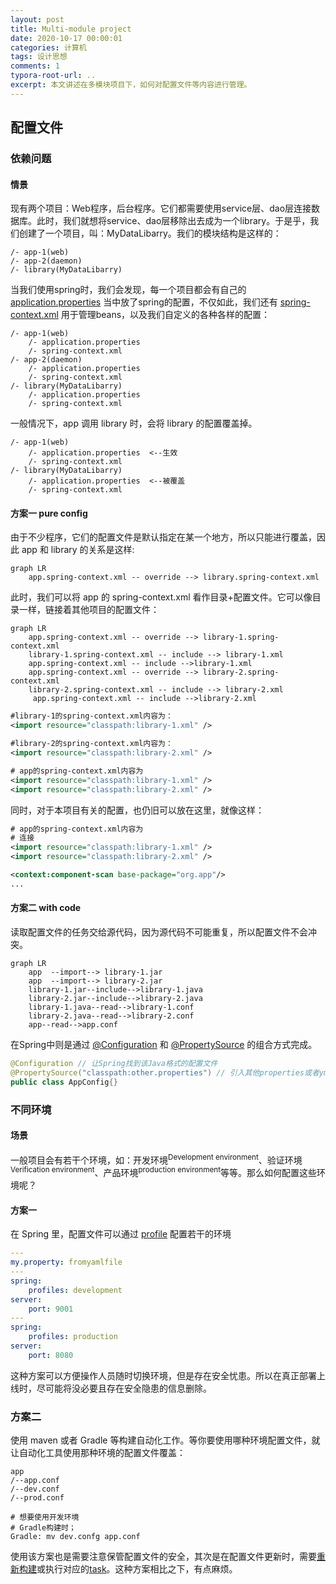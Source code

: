 ```yaml
---
layout: post
title: Multi-module project
date: 2020-10-17 00:00:01
categories: 计算机
tags: 设计思想
comments: 1
typora-root-url: ..
excerpt: 本文讲述在多模块项目下，如何对配置文件等内容进行管理。
---
```


## 配置文件

### 依赖问题

#### 情景

现有两个项目：Web程序，后台程序。它们都需要使用service层、dao层连接数据库。此时，我们就想将service、dao层移除出去成为一个library。于是乎，我们创建了一个项目，叫：MyDataLibarry。我们的模块结构是这样的：

```
/- app-1(web)
/- app-2(daemon)
/- library(MyDataLibarry)
```

当我们使用spring时，我们会发现，每一个项目都会有自己的 [application.properties](https://docs.spring.io/spring-boot/docs/current/reference/html/appendix-application-properties.html) 当中放了spring的配置，不仅如此，我们还有 [spring-context.xml](https://docs.spring.io/spring-framework/docs/4.2.x/spring-framework-reference/html/xsd-configuration.html) 用于管理beans，以及我们自定义的各种各样的配置：

```
/- app-1(web)
	/- application.properties
	/- spring-context.xml
/- app-2(daemon)
	/- application.properties
	/- spring-context.xml
/- library(MyDataLibarry)
	/- application.properties
	/- spring-context.xml
```

一般情况下，app 调用 library 时，会将 library 的配置覆盖掉。

```
/- app-1(web)
	/- application.properties  <--生效
	/- spring-context.xml
/- library(MyDataLibarry)
	/- application.properties  <--被覆盖
	/- spring-context.xml
```

#### 方案一  pure config

由于不少程序，它们的配置文件是默认指定在某一个地方，所以只能进行覆盖，因此 app 和 library 的关系是这样:

```mermaid
graph LR
    app.spring-context.xml -- override --> library.spring-context.xml
```

此时，我们可以将 app 的 spring-context.xml 看作目录+配置文件。它可以像目录一样，链接着其他项目的配置文件：

```mermaid
graph LR
    app.spring-context.xml -- override --> library-1.spring-context.xml
    library-1.spring-context.xml -- include --> library-1.xml
    app.spring-context.xml -- include -->library-1.xml
    app.spring-context.xml -- override --> library-2.spring-context.xml
    library-2.spring-context.xml -- include --> library-2.xml
     app.spring-context.xml -- include -->library-2.xml
```

```xml
#library-1的spring-context.xml内容为：
<import resource="classpath:library-1.xml" />

#library-2的spring-context.xml内容为：
<import resource="classpath:library-2.xml" />
```

```xml
# app的spring-context.xml内容为
<import resource="classpath:library-1.xml" />
<import resource="classpath:library-2.xml" />
```

同时，对于本项目有关的配置，也仍旧可以放在这里，就像这样：

```xml
# app的spring-context.xml内容为
# 连接
<import resource="classpath:library-1.xml" />
<import resource="classpath:library-2.xml" />

<context:component-scan base-package="org.app"/>
...
```

#### 方案二 with code

读取配置文件的任务交给源代码，因为源代码不可能重复，所以配置文件不会冲突。

```mermaid
graph LR
    app  --import--> library-1.jar
    app  --import--> library-2.jar
    library-1.jar--include-->library-1.java
    library-2.jar--include-->library-2.java
    library-1.java--read-->library-1.conf
    library-2.java--read-->library-2.conf
    app--read-->app.conf
```

在Spring中则是通过 [@Configuration](https://docs.spring.io/spring-framework/docs/current/javadoc-api/org/springframework/context/annotation/Configuration.html) 和 [@PropertySource](https://docs.spring.io/spring-framework/docs/current/javadoc-api/org/springframework/context/annotation/PropertySource.html) 的组合方式完成。

```java
@Configuration // 让Spring找到该Java格式的配置文件
@PropertySource("classpath:other.properties") // 引入其他properties或者yml格式的配置文件
public class AppConfig{}
```

### 不同环境

#### 场景

一般项目会有若干个环境，如：开发环境<sup>Development environment</sup>、验证环境<sup>Verification environment</sup>、产品环境<sup>production environment</sup>等等。那么如何配置这些环境呢？

#### 方案一

在 Spring 里，配置文件可以通过 [profile](https://docs.spring.io/spring-boot/docs/1.1.x/reference/html/boot-features-profiles.html) 配置若干的环境

```yaml
---
my.property: fromyamlfile
---
spring:
    profiles: development
server:
    port: 9001
---
spring:
    profiles: production
server:
    port: 8080
```

这种方案可以方便操作人员随时切换环境，但是存在安全忧患。所以在真正部署上线时，尽可能将没必要且存在安全隐患的信息删除。

### 方案二

使用 maven 或者 Gradle 等构建自动化工作。等你要使用哪种环境配置文件，就让自动化工具使用那种环境的配置文件覆盖：

```shell
app
/--app.conf
/--dev.conf
/--prod.conf

# 想要使用开发环境
# Gradle构建时；
Gradle: mv dev.confg app.conf
```

使用该方案也是需要注意保管配置文件的安全，其次是在配置文件更新时，需要<u>重新构建</u>或执行对应的<u>task</u>。这种方案相比之下，有点麻烦。


